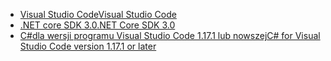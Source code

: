 * [<span data-ttu-id="c6311-101">Visual Studio Code</span><span class="sxs-lookup"><span data-stu-id="c6311-101">Visual Studio Code</span></span>](https://code.visualstudio.com/)
* [<span data-ttu-id="c6311-102">.NET core SDK 3.0</span><span class="sxs-lookup"><span data-stu-id="c6311-102">.NET Core SDK 3.0</span></span>](https://dotnet.microsoft.com/download/dotnet-core/3.0)
* [<span data-ttu-id="c6311-103">C#dla wersji programu Visual Studio Code 1.17.1 lub nowszej</span><span class="sxs-lookup"><span data-stu-id="c6311-103">C# for Visual Studio Code version 1.17.1 or later</span></span>](https://marketplace.visualstudio.com/items?itemName=ms-vscode.csharp)